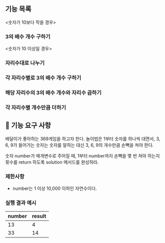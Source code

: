 ## 기능 목록
<숫자가 10보다 작을 경우>
### 3의 배수 개수 구하기
<숫자가 10 이상일 경우>
### 자리수대로 나누기
### 각 자리수별로 3의 배수 개수 구하기
### 해당 자리수의 3의 배수 개수와 자리수 곱하기
### 각 자리수별 개수만큼 더하기
## 🚀 기능 요구 사항

배달이가 좋아하는 369게임을 하고자 한다. 놀이법은 1부터 숫자를 하나씩 대면서, 3, 6, 9가 들어가는 숫자는 숫자를 말하는 대신 3, 6, 9의 개수만큼 손뼉을 쳐야 한다.

숫자 number가 매개변수로 주어질 때, 1부터 number까지 손뼉을 몇 번 쳐야 하는지 횟수를 return 하도록 solution 메서드를 완성하라.

### 제한사항

- number는 1 이상 10,000 이하인 자연수이다.

### 실행 결과 예시

| number | result |
| --- | --- |
| 13 | 4 |
| 33 | 14 |
